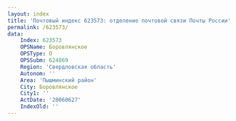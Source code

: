```yaml
---
layout: index
title: 'Почтовый индекс 623573: отделение почтовой связи Почты России'
permalink: /623573/
data:
    Index: 623573
    OPSName: Боровлянское
    OPSType: О
    OPSSubm: 624869
    Region: 'Свердловская область'
    Autonom: ''
    Area: 'Пышминский район'
    City: Боровлянское
    City1: ''
    ActDate: '20060627'
    IndexOld: ''
---
```

